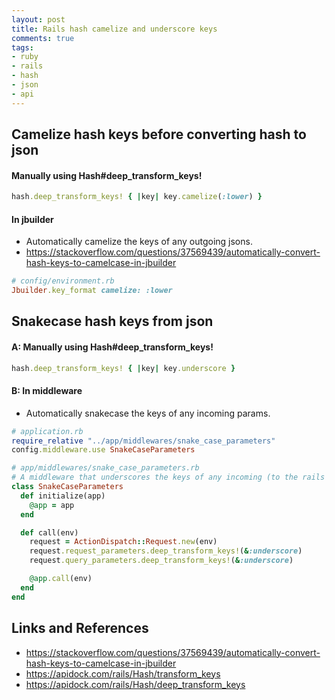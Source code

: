 ```yaml
---
layout: post
title: Rails hash camelize and underscore keys
comments: true
tags:
- ruby
- rails
- hash
- json
- api
---
```




## Camelize hash keys before converting hash to json

#### Manually using Hash#deep_transform_keys!

```rb
hash.deep_transform_keys! { |key| key.camelize(:lower) }
```

#### In jbuilder
- Automatically camelize the keys of any outgoing jsons.
- https://stackoverflow.com/questions/37569439/automatically-convert-hash-keys-to-camelcase-in-jbuilder

```rb
# config/environment.rb
Jbuilder.key_format camelize: :lower
```

## Snakecase hash keys from json

#### A: Manually using Hash#deep_transform_keys!

```rb
hash.deep_transform_keys! { |key| key.underscore }
```

#### B: In middleware
- Automatically snakecase the keys of any incoming params.

```rb
# application.rb
require_relative "../app/middlewares/snake_case_parameters"
config.middleware.use SnakeCaseParameters
```

```rb
# app/middlewares/snake_case_parameters.rb
# A middleware that underscores the keys of any incoming (to the rails server) params
class SnakeCaseParameters
  def initialize(app)
    @app = app
  end

  def call(env)
    request = ActionDispatch::Request.new(env)
    request.request_parameters.deep_transform_keys!(&:underscore)
    request.query_parameters.deep_transform_keys!(&:underscore)

    @app.call(env)
  end
end
```

## Links and References
- https://stackoverflow.com/questions/37569439/automatically-convert-hash-keys-to-camelcase-in-jbuilder
- https://apidock.com/rails/Hash/transform_keys
- https://apidock.com/rails/Hash/deep_transform_keys
